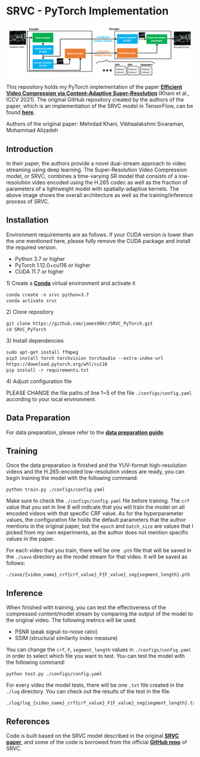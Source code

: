 # SRVC - PyTorch Implementation
<p align='center'>
<img width="1000" src="./docs/srvc_arch.png" />
</p>

This repository holds my PyTorch implementation of the paper [**Efficient Video Compression via Content-Adaptive Super-Resolution**](https://arxiv.org/abs/2104.02322) (Khani et al., ICCV 2021). The original GitHub repository created by the authors of the paper, which is an implementation of the SRVC model in TensorFlow, can be found [**here**](https://github.com/AdaptiveVC/SRVC). 

Authors of the original paper: Mehrdad Khani, Vibhaalakshmi Sivaraman, Mohammad Alizadeh

## Introduction
In their paper, the authors provide a novel dual-stream approach to video streaming using deep learning. The Super-Resolution Video Compression model, or SRVC, combines a time-varying SR model that consists of a low-resolution video encoded using the H.265 codec as well as the fraction of parameters of a lightweight model with spatially-adaptive kernels. The above image shows the overall architecture as well as the training/inference process of SRVC.  

## Installation
Environment requirements are as follows. If your CUDA version is lower than the one mentioned here, please fully remove the CUDA package and install the required version. 
* Python 3.7 or higher
* PyTorch 1.12.0+cu116 or higher
* CUDA 11.7 or higher

1\) Create a [**Conda**](https://conda.io/projects/conda/en/latest/user-guide/install/index.html) virtual environment and activate it
```
conda create -n srvc python=3.7
conda activate srvc
```
2\) Clone repository
```
git clone https://github.com/james98kr/SRVC_PyTorch.git
cd SRVC_PyTorch
```
3\) Install dependencies
```
sudo apt-get install ffmpeg
pip3 install torch torchvision torchaudio --extra-index-url https://download.pytorch.org/whl/cu116
pip install -r requirements.txt
```
4\) Adjust configuration file

PLEASE CHANGE the file paths of line 1~5 of the file ``./configs/config.yaml`` according to your local environment. 

## Data Preparation
For data preparation, please refer to the [**data preparation guide**](./video_processing/README.md).

## Training
Once the data preparation is finished and the YUV-format high-resolution videos and the H.265-encoded low-resolution videos are ready, you can begin training the model with the following command:

```
python train.py ./configs/config.yaml
```

Make sure to check the ``./configs/config.yaml`` file before training. The ``crf`` value that you set in line 8 will indicate that you will train the model on all encoded videos with that specific CRF value. As for the hyperparameter values, the configuration file holds the default parameters that the author mentions in the original paper, but the ``epoch`` and ``batch_size`` are values that I picked from my own experiments, as the author does not mention specific values in the paper. 

For each video that you train, there will be one ``.pth`` file that will be saved in the ``./save`` directory as the model stream for that video. It will be saved as follows:
```
./save/{video_name}_crf{crf_value}_F{F_value}_seg{segment_length}.pth
```

## Inference
When finished with training, you can test the effectiveness of the compressed content/model stream by comparing the output of the model to the original video. The following metrics will be used.
* PSNR (peak signal-to-noise ratio)
* SSIM (structural similarity index measure)

You can change the ``crf``, ``F``, ``segment_length`` values in ``./configs/config.yaml`` in order to select which file you want to test. You can test the model with the following command:
```
python test.py ./configs/config.yaml
```
For every video the model tests, there will be one ``.txt`` file created in the ``./log`` directory. You can check out the results of the test in the file.
```
./log/log_{video_name}_crf{crf_value}_F{F_value}_seg{segment_length}.txt
```

## References
Code is built based on the SRVC model described in the original [**SRVC paper**](https://arxiv.org/abs/2104.02322), and some of the code is borrowed from the official [**GitHub repo**](https://github.com/AdaptiveVC/SRVC) of SRVC. 